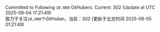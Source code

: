 Committed to Following `10,000` GitHubers. Current: <!-- FOLLOWING_COUNT -->302<!-- FOLLOWING_COUNT --> (Update at UTC <!-- LAST_UPDATED -->2025-08-04 17:21:49<!-- LAST_UPDATED -->)<br>
致力于关注`10,000`个GitHuber。当前：<!-- FOLLOWING_COUNT -->302<!-- FOLLOWING_COUNT --> (更新于北京时间 <!-- LAST_UPDATED_CST -->2025-08-05 01:21:49<!-- LAST_UPDATED_CST -->)
